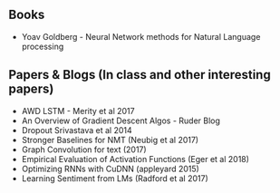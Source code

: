 ## Books
- Yoav Goldberg - Neural Network methods for Natural Language processing
## Papers & Blogs (In class and other interesting papers)
- AWD LSTM - Merity et al 2017
- An Overview of Gradient Descent Algos - Ruder Blog
- Dropout Srivastava et al 2014
- Stronger Baselines for NMT (Neubig et al 2017)
- Graph Convolution for text (2017)
- Empirical Evaluation of Activation Functions (Eger et al 2018)
- Optimizing RNNs with CuDNN (appleyard 2015)
- Learning Sentiment from LMs (Radford et al 2017)
